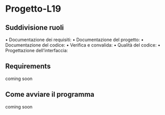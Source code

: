 # Progetto-L19

## Suddivisione ruoli
  • Documentazione dei requisiti: 
  • Documentazione del progetto:
  • Documentazione del codice:
  • Verifica e convalida:
  • Qualità del codice:
  • Progettazione dell’interfaccia:

## Requirements
coming soon

## Come avviare il programma
coming soon
